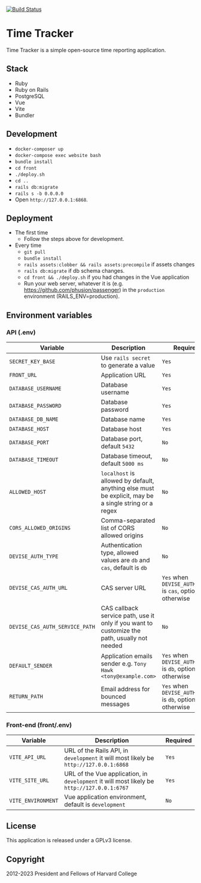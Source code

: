 [![Build Status](https://circleci.com/gh/berkmancenter/timetracker.svg?style=shield)](https://circleci.com/gh/berkmancenter/circleci)

# Time Tracker

Time Tracker is a simple open-source time reporting application.

## Stack
* Ruby
* Ruby on Rails
* PostgreSQL
* Vue
* Vite
* Bundler

## Development

* `docker-composer up`
* `docker-compose exec website bash`
* `bundle install`
* `cd front`
* `./deploy.sh`
* `cd ..`
* `rails db:migrate`
* `rails s -b 0.0.0.0`
* Open `http://127.0.0.1:6868`.

## Deployment

* The first time
  * Follow the steps above for development.
* Every time
  * `git pull`
  * `bundle install`
  * `rails assets:clobber && rails assets:precompile` if assets changes
  * `rails db:migrate` if db schema changes.
  * `cd front && ./deploy.sh` if you had changes in the Vue application
  * Run your web server, whatever it is (e.g. https://github.com/phusion/passenger) in the `production` environment (RAILS_ENV=production).

## Environment variables

### API (.env)

| Variable    | Description | Required |
| ----------- | ----------- | -------- |
| `SECRET_KEY_BASE` | Use `rails secret` to generate a value | `Yes` |
| `FRONT_URL` | Application URL | `Yes` |
| `DATABASE_USERNAME` | Database username | `Yes` |
| `DATABASE_PASSWORD` | Database password | `Yes` |
| `DATABASE_DB_NAME` | Database name | `Yes` |
| `DATABASE_HOST` | Database host | `Yes` |
| `DATABASE_PORT` | Database port, default `5432` | `No` |
| `DATABASE_TIMEOUT` | Database timeout, default `5000 ms` | `No` |
| `ALLOWED_HOST` | `localhost` is allowed by default, anything else must be explicit, may be a single string or a regex | `No` |
| `CORS_ALLOWED_ORIGINS` | Comma-separated list of CORS allowed origins | `No`
| `DEVISE_AUTH_TYPE` | Authentication type, allowed values are `db` and `cas`, default is `db` | `No` |
| `DEVISE_CAS_AUTH_URL` | CAS server URL | `Yes` when `DEVISE_AUTH_TYPE` is `cas`, optional otherwise |
| `DEVISE_CAS_AUTH_SERVICE_PATH` | CAS callback service path, use it only if you want to customize the path, usually not needed | `No` |
| `DEFAULT_SENDER` | Application emails sender e.g. `Tony Hawk <tony@example.com>` | `Yes` when `DEVISE_AUTH_TYPE` is `db`, optional otherwise |
| `RETURN_PATH` | Email address for bounced messages | `Yes` when `DEVISE_AUTH_TYPE` is `db`, optional otherwise |

### Front-end (front/.env)

| Variable    | Description | Required |
| ----------- | ----------- | -------- |
| `VITE_API_URL` | URL of the Rails API, in `development` it will most likely be `http://127.0.0.1:6868` | `Yes` |
| `VITE_SITE_URL` | URL of the Vue application, in `development` it will most likely be `http://127.0.0.1:6767` | `Yes` |
| `VITE_ENVIRONMENT` | Vue application environment, default is `development` | `No` |

## License

This application is released under a GPLv3 license.

## Copyright

2012-2023 President and Fellows of Harvard College
